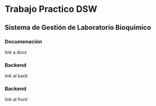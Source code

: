 # Trabajo Practico DSW

## Sistema de Gestión de Laboratorio Bioquímico

### Documenación
link a docs

### Backend
link al back

### Backend
link al front
